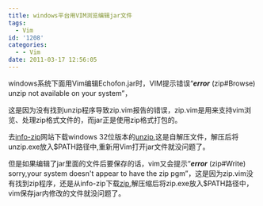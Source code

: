 ```yaml
---
title: windows平台用VIM浏览编辑jar文件
tags:
  - Vim
id: '1208'
categories:
  - - Vim
date: 2011-03-17 12:56:05
---
```


windows系统下面用Vim编辑Echofon.jar时，VIM提示错误“***error*** (zip#Browse) unzip not available on your system”，
<!-- more -->
这是因为没有找到unzip程序导致zip.vim报告的错误，zip.vim是用来支持vim浏览、处理zip格式文件的，而jar正是使用zip格式打包的。

去[info-zip](http://www.info-zip.org)网站下载windows 32位版本的[unzip](ftp://ftp.info-zip.org/pub/infozip/win32/unz600xn.exe),这是自解压文件，解压后将unzip.exe放入$PATH路径中,重新用Vim打开jar文件就没问题了。

但是如果编辑了jar里面的文件后要保存的话，vim又会提示“***error*** (zip#Write) sorry,your system doesn't appear to have the zip pgm”，这是因为zip.vim没有找到zip程序，还是从info-zip下载[zip](ftp://ftp.info-zip.org/pub/infozip/win32/zip300xn.zip),解压缩后将zip.exe放入$PATH路径中，vim保存jar内修改的文件就没问题了。